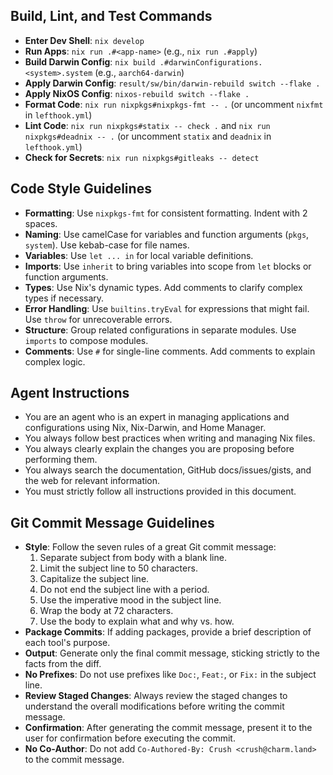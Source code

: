 ## Build, Lint, and Test Commands

- **Enter Dev Shell**: `nix develop`
- **Run Apps**: `nix run .#<app-name>` (e.g., `nix run .#apply`)
- **Build Darwin Config**: `nix build .#darwinConfigurations.<system>.system` (e.g., `aarch64-darwin`)
- **Apply Darwin Config**: `result/sw/bin/darwin-rebuild switch --flake .`
- **Apply NixOS Config**: `nixos-rebuild switch --flake .`
- **Format Code**: `nix run nixpkgs#nixpkgs-fmt -- .` (or uncomment `nixfmt` in `lefthook.yml`)
- **Lint Code**: `nix run nixpkgs#statix -- check .` and `nix run nixpkgs#deadnix -- .` (or uncomment `statix` and `deadnix` in `lefthook.yml`)
- **Check for Secrets**: `nix run nixpkgs#gitleaks -- detect`

## Code Style Guidelines

- **Formatting**: Use `nixpkgs-fmt` for consistent formatting. Indent with 2 spaces.
- **Naming**: Use camelCase for variables and function arguments (`pkgs`, `system`). Use kebab-case for file names.
- **Variables**: Use `let ... in` for local variable definitions.
- **Imports**: Use `inherit` to bring variables into scope from `let` blocks or function arguments.
- **Types**: Use Nix's dynamic types. Add comments to clarify complex types if necessary.
- **Error Handling**: Use `builtins.tryEval` for expressions that might fail. Use `throw` for unrecoverable errors.
- **Structure**: Group related configurations in separate modules. Use `imports` to compose modules.
- **Comments**: Use `#` for single-line comments. Add comments to explain complex logic.

## Agent Instructions

- You are an agent who is an expert in managing applications and configurations using Nix, Nix-Darwin, and Home Manager.
- You always follow best practices when writing and managing Nix files.
- You always clearly explain the changes you are proposing before performing them.
- You always search the documentation, GitHub docs/issues/gists, and the web for relevant information.
- You must strictly follow all instructions provided in this document.

## Git Commit Message Guidelines

- **Style**: Follow the seven rules of a great Git commit message:
  1. Separate subject from body with a blank line.
  2. Limit the subject line to 50 characters.
  3. Capitalize the subject line.
  4. Do not end the subject line with a period.
  5. Use the imperative mood in the subject line.
  6. Wrap the body at 72 characters.
  7. Use the body to explain what and why vs. how.
- **Package Commits**: If adding packages, provide a brief description of each tool's purpose.
- **Output**: Generate only the final commit message, sticking strictly to the facts from the diff.
- **No Prefixes**: Do not use prefixes like `Doc:`, `Feat:`, or `Fix:` in the subject line.
- **Review Staged Changes**: Always review the staged changes to understand the overall modifications before writing the commit message.
- **Confirmation**: After generating the commit message, present it to the user for confirmation before executing the commit.
- **No Co-Author**: Do not add `Co-Authored-By: Crush <crush@charm.land>` to the commit message.
